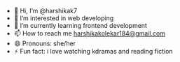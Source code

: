 - 👋 Hi, I’m @harshikak7
- 👀 I’m interested in web developing
- 🌱 I’m currently learning frontend development
- 📫 How to reach me harshikakolekar184@gmail.com
- 😄 Pronouns: she/her
- ⚡ Fun fact: i love watching kdramas and reading fiction

<!---
harshikak7/harshikak7 is a ✨ special ✨ repository because its `README.md` (this file) appears on your GitHub profile.
You can click the Preview link to take a look at your changes.
--->
